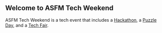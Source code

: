 ## Welcome to ASFM Tech Weekend
ASFM Tech Weekend is a tech event that includes a [Hackathon](hackasfm), a [Puzzle Day](puzzleday), and a [Tech Fair](techfair).
